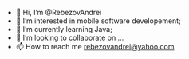 - 👋 Hi, I’m @RebezovAndrei
- 👀 I’m interested in mobile software developement;
- 🌱 I’m currently learning Java;
- 💞️ I’m looking to collaborate on ...
- 📫 How to reach me rebezovandrei@yahoo.com

<!---
RebezovAndrei/RebezovAndrei is a ✨ special ✨ repository because its `README.md` (this file) appears on your GitHub profile.
You can click the Preview link to take a look at your changes.
--->
